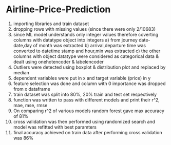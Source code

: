 # Airline-Price-Prediction

1) importing libraries and train dataset
2) dropping rows with missing values (since there were only 2/10683)
3) since ML model understands only integer values therefore coverting columns with datatype object into integers
  a) from journey date-date,day of month was extracted 
  b) arrival,departure time was converted to datetime stamp and hour,min was extracted
  c) the other columns with object datatype were considered as categorical data & dealt using onehotencoder & labelencoder
4) Outliers were detected using boxplot & distribution plot and replaced by median
5) dependent variables were put in x and target variable (price) in y
6) feature selection was done and column with 0 importance was dropped from x dataframe
7) train dataset was split into 80%, 20% train and test set respectively
8) function was written to pass with different models and print their r^2, mae, mse, rmse
9) On comparing r^2 of various models random forest gave max accuracy of 81%
10) cross validation was then performed using randomized search and model was refitted with best paramters
11) final accuracy achieved on train data after performing cross validation was 86% 







            
       
      
